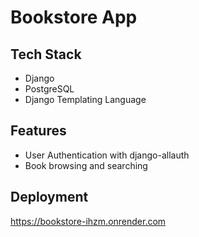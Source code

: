 # Bookstore App
## Tech Stack
- Django
- PostgreSQL
- Django Templating Language
## Features
- User Authentication with django-allauth
- Book browsing and searching
## Deployment
https://bookstore-ihzm.onrender.com